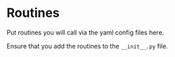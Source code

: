 # Routines
Put routines you will call via the yaml config files here.

Ensure that you add the routines to the `__init__.py` file.